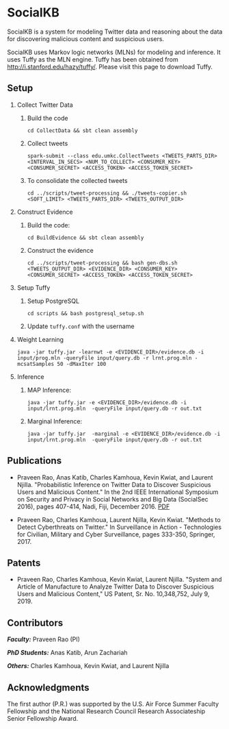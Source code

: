 # SocialKB
SocialKB is a system for modeling Twitter data and reasoning about the data for discovering malicious content and suspicious users.

SocialKB uses Markov logic networks (MLNs) for modeling and inference. It uses Tuffy as the MLN engine. Tuffy has been obtained from http://i.stanford.edu/hazy/tuffy/. Please visit this page to download Tuffy.

## Setup
1. Collect Twitter Data
    1. Build the code
        ```
        cd CollectData && sbt clean assembly
        ```
    2. Collect tweets
        ```
        spark-submit --class edu.umkc.CollectTweets <TWEETS_PARTS_DIR> <INTERVAL_IN_SECS> <NUM_TO_COLLECT> <CONSUMER_KEY> <CONSUMER_SECRET> <ACCESS_TOKEN> <ACCESS_TOKEN_SECRET>
        ```
    3. To consolidate the collected tweets
        ```
        cd ../scripts/tweet-processing && ./tweets-copier.sh <SOFT_LIMIT> <TWEETS_PARTS_DIR> <TWEETS_OUTPUT_DIR>
        ```

2. Construct Evidence
    1. Build the code:
        ```
        cd BuildEvidence && sbt clean assembly
        ```
    2. Construct the evidence
        ```
        cd ../scripts/tweet-processing && bash gen-dbs.sh <TWEETS_OUTPUT_DIR> <EVIDENCE_DIR> <CONSUMER_KEY> <CONSUMER_SECRET> <ACCESS_TOKEN> <ACCESS_TOKEN_SECRET>
        ```

3. Setup Tuffy
    1. Setup PostgreSQL 
        ```
        cd scripts && bash postgresql_setup.sh
        ```
    2. Update `tuffy.conf` with the username

4. Weight Learning
    ```
    java -jar tuffy.jar -learnwt -e <EVIDENCE_DIR>/evidence.db -i input/prog.mln -queryFile input/query.db -r lrnt.prog.mln -mcsatSamples 50 -dMaxIter 100
    ```
5. Inference
    1. MAP Inference:
        ```
        java -jar tuffy.jar -e <EVIDENCE_DIR>/evidence.db -i input/lrnt.prog.mln  -queryFile input/query.db -r out.txt
        ```
    2. Marginal Inference:
        ```
        java -jar tuffy.jar  -marginal -e <EVIDENCE_DIR>/evidence.db -i input/lrnt.prog.mln  -queryFile input/query.db -r out.txt
        ```
       
## Publications

* Praveen Rao, Anas Katib, Charles Kamhoua, Kevin Kwiat, and Laurent Njilla. "Probabilistic Inference on Twitter Data to Discover Suspicious Users and Malicious Content." In the 2nd IEEE International Symposium on Security and Privacy in Social Networks and Big Data (SocialSec 2016), pages 407-414, Nadi, Fiji, December 2016. [PDF](http://r.web.umkc.edu/raopr/SocialKB-SocialSec-2016.pdf)

* Praveen Rao, Charles Kamhoua, Laurent Njilla, Kevin Kwiat. "Methods to Detect Cyberthreats on Twitter." In Surveillance in Action - Technologies for Civilian, Military and Cyber Surveillance, pages 333-350, Springer, 2017.

## Patents

* Praveen Rao, Charles Kamhoua, Kevin Kwiat, Laurent Njilla. "System and Article of Manufacture to Analyze Twitter Data to Discover Suspicious Users and Malicious Content," US Patent, Sr. No. 10,348,752, July 9, 2019.

## Contributors

***Faculty:*** Praveen Rao (PI)

***PhD Students:*** Anas Katib, Arun Zachariah

***Others:*** Charles Kamhoua, Kevin Kwiat, and Laurent Njilla

## Acknowledgments
The first author (P.R.) was supported by the U.S. Air Force Summer Faculty Fellowship and the National Research Council Research Associateship Senior Fellowship Award.

